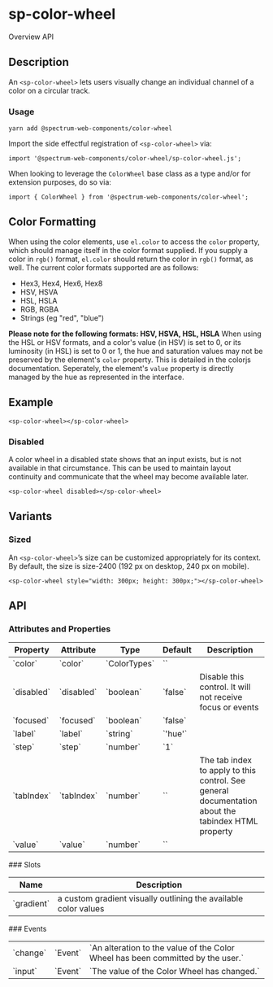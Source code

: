 # sp-color-wheel
Overview API
## Description
An `<sp-color-wheel>` lets users visually change an individual channel of a color on a circular track.
### Usage
    
    yarn add @spectrum-web-components/color-wheel
    
Import the side effectful registration of `<sp-color-wheel>` via:
    
    import '@spectrum-web-components/color-wheel/sp-color-wheel.js';
    
When looking to leverage the `ColorWheel` base class as a type and/or for extension purposes, do so via:
    
    import { ColorWheel } from '@spectrum-web-components/color-wheel';
    
## Color Formatting
When using the color elements, use `el.color` to access the `color` property, which should manage itself in the color format supplied. If you supply a color in `rgb()` format, `el.color` should return the color in `rgb()` format, as well.
The current color formats supported are as follows:
  -  Hex3, Hex4, Hex6, Hex8
  -  HSV, HSVA
  -  HSL, HSLA
  -  RGB, RGBA
  -  Strings (eg "red", "blue")

**Please note for the following formats: HSV, HSVA, HSL, HSLA** When using the HSL or HSV formats, and a color's value (in HSV) is set to 0, or its luminosity (in HSL) is set to 0 or 1, the hue and saturation values may not be preserved by the element's `color` property. This is detailed in the colorjs documentation. Seperately, the element's `value` property is directly managed by the hue as represented in the interface.
## Example
    
    <sp-color-wheel></sp-color-wheel>
### Disabled
A color wheel in a disabled state shows that an input exists, but is not available in that circumstance. This can be used to maintain layout continuity and communicate that the wheel may become available later.
    
    <sp-color-wheel disabled></sp-color-wheel>
## Variants
### Sized
An `<sp-color-wheel>`’s size can be customized appropriately for its context. By default, the size is size-2400 (192 px on desktop, 240 px on mobile).
    
    <sp-color-wheel style="width: 300px; height: 300px;"></sp-color-wheel>
## API
### Attributes and Properties
<table>
  <thead>
    <tr>
      <th>Property</th>
      <th>Attribute</th>
      <th>Type</th>
      <th>Default</th>
      <th>Description</th>
    </tr>
  </thead>
  <tbody>
    <tr>
      <td>`color`</td>
      <td>`color`</td>
      <td>`ColorTypes`</td>
      <td>``</td>
      <td></td>
    </tr>
    <tr>
      <td>`disabled`</td>
      <td>`disabled`</td>
      <td>`boolean`</td>
      <td>`false`</td>
      <td>Disable this control. It will not receive focus or events</td>
    </tr>
    <tr>
      <td>`focused`</td>
      <td>`focused`</td>
      <td>`boolean`</td>
      <td>`false`</td>
      <td></td>
    </tr>
    <tr>
      <td>`label`</td>
      <td>`label`</td>
      <td>`string`</td>
      <td>`'hue'`</td>
      <td></td>
    </tr>
    <tr>
      <td>`step`</td>
      <td>`step`</td>
      <td>`number`</td>
      <td>`1`</td>
      <td></td>
    </tr>
    <tr>
      <td>`tabIndex`</td>
      <td>`tabIndex`</td>
      <td>`number`</td>
      <td>``</td>
      <td>The tab index to apply to this control. See general documentation about the tabindex HTML property</td>
    </tr>
    <tr>
      <td>`value`</td>
      <td>`value`</td>
      <td>`number`</td>
      <td>``</td>
      <td></td>
    </tr>
  </tbody>
</table>
### Slots
<table>
  <thead>
    <tr>
      <th>Name</th>
      <th>Description</th>
    </tr>
  </thead>
  <tbody>
    <tr>
      <td>`gradient`</td>
      <td>a custom gradient visually outlining the available color values</td>
    </tr>
  </tbody>
</table>
### Events
<table>
  <thead>
  </thead>
  <tbody>
    <tr>
      <td>`change`</td>
      <td>`Event`</td>
      <td>`An alteration to the value of the Color Wheel has been committed by the user.`</td>
    </tr>
    <tr>
      <td>`input`</td>
      <td>`Event`</td>
      <td>`The value of the Color Wheel has changed.`</td>
    </tr>
  </tbody>
</table>
